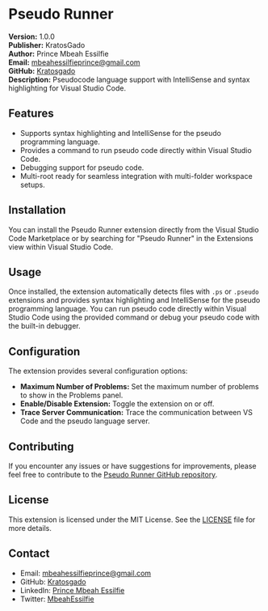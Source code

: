 # Pseudo Runner

**Version:** 1.0.0  
**Publisher:** KratosGado  
**Author:** Prince Mbeah Essilfie  
**Email:** [mbeahessilfieprince@gmail.com](mailto:mbeahessilfieprince@gmail.com)  
**GitHub:** [Kratosgado](https://github.com/Kratosgado)  
**Description:** Pseudocode language support with IntelliSense and syntax highlighting for Visual Studio Code.

## Features

- Supports syntax highlighting and IntelliSense for the pseudo programming language.
- Provides a command to run pseudo code directly within Visual Studio Code.
- Debugging support for pseudo code.
- Multi-root ready for seamless integration with multi-folder workspace setups.

## Installation

You can install the Pseudo Runner extension directly from the Visual Studio Code Marketplace or by searching for "Pseudo Runner" in the Extensions view within Visual Studio Code.

## Usage

Once installed, the extension automatically detects files with `.ps` or `.pseudo` extensions and provides syntax highlighting and IntelliSense for the pseudo programming language. You can run pseudo code directly within Visual Studio Code using the provided command or debug your pseudo code with the built-in debugger.

## Configuration

The extension provides several configuration options:

- **Maximum Number of Problems:** Set the maximum number of problems to show in the Problems panel.
- **Enable/Disable Extension:** Toggle the extension on or off.
- **Trace Server Communication:** Trace the communication between VS Code and the pseudo language server.

## Contributing

If you encounter any issues or have suggestions for improvements, please feel free to contribute to the [Pseudo Runner GitHub repository](https://github.com/Kratosgado/pseudo-runner).

## License

This extension is licensed under the MIT License. See the [LICENSE](https://github.com/Kratosgado/pseudo-runner/blob/main/LICENSE) file for more details.

## Contact

- Email: [mbeahessilfieprince@gmail.com](mailto:mbeahessilfieprince@gmail.com)
- GitHub: [Kratosgado](https://github.com/Kratosgado)
- LinkedIn: [Prince Mbeah Essilfie](https://www.linkedin.com/in/prince-mbeah-essilfie-6bb0b5231)
- Twitter: [MbeahEssilfie](https://twitter.com/MbeahEssilfie)
